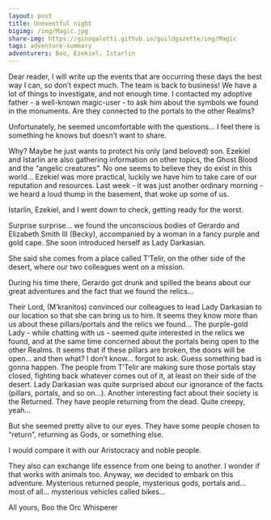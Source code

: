 ```yaml
---
layout: post
title: Uneventful night
bigimg: /img/Magic.jpg
share-img: https://ginogalotti.github.io/guildgazette/img/Magic
tags: adventure-summary
adventurers: Boo, Ezekiel, Istarlin
---
```


Dear reader, I will write up the events that are occurring these days the best way I can, so don’t expect much. The team is back to business! We have a lot of things to investigate, and not enough time. I contacted my adoptive father - a well-known magic-user - to ask him about the symbols we found in the monuments. Are they connected to the portals to the other Realms?

Unfortunately, he seemed uncomfortable with the questions… I feel there is something he knows but doesn’t want to share.

Why? Maybe he just wants to protect his only (and beloved) son. Ezekiel and Istarlin are also gathering information on other topics, the Ghost Blood and the “angelic creatures”. No one seems to believe they do exist in this world... Ezekiel was more practical, luckily we have him to take care of our reputation and resources. Last week - it was just another ordinary morning - we heard a loud thump in the basement, that woke up some of us.

Istarlin, Ezekiel, and I went down to check, getting ready for the worst.

Surprise surprise… we found the unconscious bodies of Gerardo and Elizabeth Smith III (Becky), accompanied by a woman in a fancy purple and gold cape. She soon introduced herself as Lady Darkasian. 

She said she comes from a place called T’Telir, on the other side of the desert, where our two colleagues went on a mission.

During his time there, Gerardo got drunk and spilled the beans about our great adventures and the fact that we found the relics...

Their Lord, (M’kranitos) convinced our colleagues to lead Lady Darkasian to our location so that she can bring us to him. 
It seems they know more than us about these pillars/portals and the relics we found… The purple-gold Lady - while chatting with us - seemed quite interested in the relics we found, and at the same time concerned about the portals being open to the other Realms. It seems that if these pillars are broken, the doors will be open… and then what?
I don’t know... forgot to ask. Guess something bad is gonna happen. The people from T’Telir are making sure those portals stay closed, fighting back whatever comes out of it, at least on their side of the desert.
Lady Darkasian was quite surprised about our ignorance of the facts (pillars, portals, and so on…). Another interesting fact about their society is the Returned. They have people returning from the dead. Quite creepy, yeah...

But she seemed pretty alive to our eyes. They have some people chosen to “return”, returning as Gods, or something else.

I would compare it with our Aristocracy and noble people. 

They also can exchange life essence from one being to another. I wonder if that works with animals too. Anyway, we decided to embark on this adventure. 
Mysterious returned people, mysterious gods, portals and… most of all… mysterious vehicles called bikes…

All yours,
Boo the Orc Whisperer